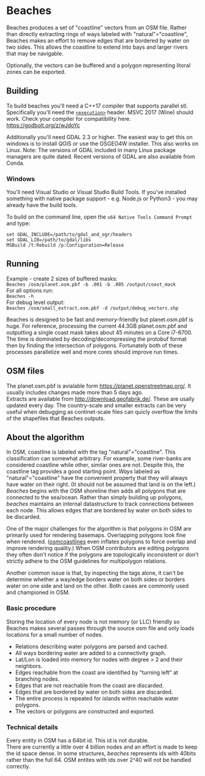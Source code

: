 # Beaches

Beaches produces a set of "coastline" vectors from an OSM file. Rather than directly extracting rings of ways labeled with "natural"="coastline", Beaches makes an effort to remove edges that are bordered by water on two sides. This allows the coastline to extend into bays and larger rivers that may be navigable.  

Optionally, the vectors can be buffered and a polygon representing litoral zones can be exported.

## Building
To build beaches you'll need a C++17 compiler that supports parallel stl. Specifically you'll need the [`<execution>`](https://en.cppreference.com/w/cpp/header/execution) header. MSVC 2017 (Wine) should work. Check your compiler for compatibility here. https://godbolt.org/z/wJdoYc

Additionally you'll need GDAL 2.3 or higher. The easiest way to get this on windows is to install QGIS or use the OSGEO4W installer. This also works on Linux. Note: The versions of GDAL included in many Linux package managers are quite dated. 
Recent versions of GDAL are also available from Conda.

### Windows
You'll need Visual Studio or Visual Studio Build Tools. If you've installed something with native package support - e.g. Node.js or Python3 - you may already have the build tools.

To build on the command line, open the `x64 Native Tools Command Prompt` and type:
```
set GDAL_INCLUDE=/path/to/gdal_and_ogr/headers 
set GDAL_LIB=/path/to/gdal/libs
MSBuild /t:Rebuild /p:Configuration=Release
```

## Running
Example - create 2 sizes of buffered masks:  
`Beaches /osm/planet.osm.pbf -b .001 -b .005 /output/coast_mask`  
For all options run:  
`Beaches -h`  
For debug level output:  
`Beaches /osm/small_extract.osm.pbf -d /output/debug_vectors.shp`

Beaches is designed to be fast and memory-friendly but planet.osm.pbf is huge. For reference, processing the current 44.3GB planet.osm.pbf and outputting a single coast mask takes about 45 minutes on a Core i7-6700. The time is dominated by decoding/decompressing the protobuf format then by finding the intersection of polygons. Fortunately both of these processes parallelize well and more cores should improve run times.

## OSM files
The planet.osm.pbf is avialable form https://planet.openstreetmap.org/. It usually includes changes made more than 5 days ago.  
Extracts are available from http://download.geofabrik.de/. These are usally updated every day. The country-scale and smaller extracts can be very useful when debugging as continet-scale files can quicly overflow the limits of the shapefiles that Beaches outputs.  

## About the algorithm  
In OSM, coastline is labeled with the tag "natural"="coastline". This classification can somewhat arbitrary. For example, some river-banks are considered coastline while other, similar ones are not. Despite this, the coastline tag provides a good starting point. *Ways* labeled as "natural"="coastline" have the convenient property that they will always have water on their right. (It should not be assumed that land is on the left.) *Beaches* begins with the OSM shoreline then adds all polygons that are connected to the sea/ocean. Rather than simply building up polygons, *beaches* maintains an internal datastructure to track connections between each node. This allows edges that are bordered by water on both sides to be discarded.  

One of the major challenges for the algorithm is that polygons in OSM are primarily used for rendering basemaps. Overlapping polygons look fine when rendered. ([osmcoastlines](https://github.com/osmcode/osmcoastline) even inflates polygons to force overlap and improve rendering quality.) When OSM contributors are editing polygons they often don't notice if the polygons are topologically inconsistent or don't strictly adhere to the OSM guidelines for multipolygon relations.

Another common issue is that, by inspecting the tags alone, it can't be determine whether a way/edge borders water on both sides or borders water on one side and land on the other. Both cases are commonly used and championed in OSM.

### Basic procedure
Storing the location of every node is not memory (or LLC) friendly so Beaches makes several passes through the source osm file and only loads locations for a small number of nodes.

- Relations describing water polygons are parsed and cached.
- All ways bordering water are added to a connectivity graph.
- Lat/Lon is loaded into memory for nodes with degree > 2 and their neighbors.
- Edges reachable from the coast are identified by "turning left" at branching nodes.
- Edges that are not reachable from the coast are discarded.
- Edges that are bordered by water on both sides are discarded.
- The entire process is repeated for islands within reachable water polygons.
- The vectors or polygons are constructed and exported.

### Technical details
Every entity in OSM has a 64bit id. This id is not durable.  
There are currently a little over 4 billion nodes and an effort is made to keep the id space dense. 
In some structures, *beaches* represents ids with 40bits rather than the full 64. OSM entites with ids over 2^40 will not be handled correctly. 